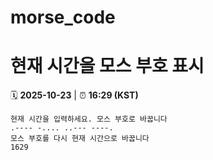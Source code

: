 # morse_code
# 현재 시간을 모스 부호 표시
<!-- MORSE_TIME_START -->
🗓️ **2025-10-23** | ⏰ **16:29 (KST)**

```
현재 시간을 입력하세요. 모스 부호로 바꿉니다
.---- -.... ..--- ----.
모스 부호를 다시 현재 시간으로 바꿉니다
1629
```
<!-- MORSE_TIME_END -->
